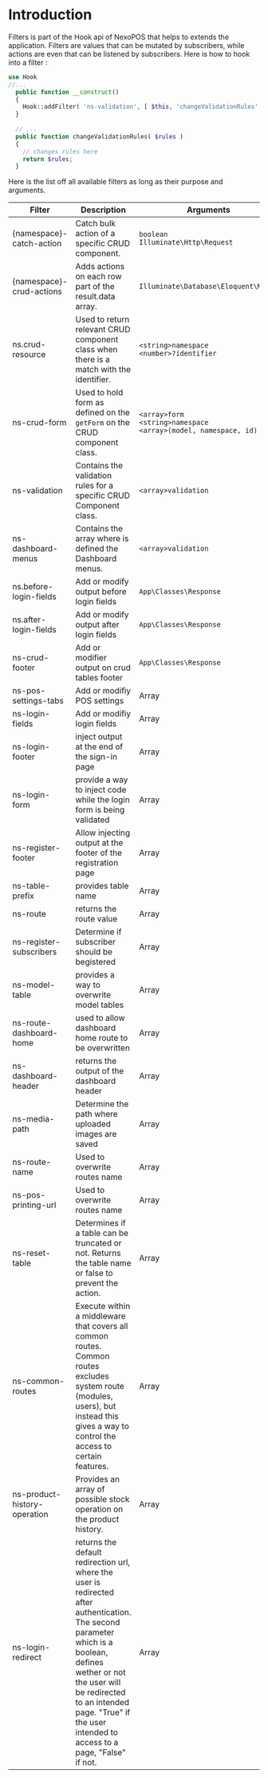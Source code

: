 # Introduction
Filters is part of the Hook api of NexoPOS that helps to extends the application. 
Filters are values that can be mutated by subscribers, while actions are even that can be listened by subscribers. Here is how to hook into a filter : 
```php
use Hook
//...
  public function __construct()
  {
    Hook::addFilter( 'ns-validation', [ $this, 'changeValidationRules' ]);
  }
  
  // ...
  public function changeValidationRules( $rules )
  {
    // changes rules here
    return $rules;
  }
```

Here is the list off all available filters as long as their purpose and arguments.

| Filter                   | Description         | Arguments  | Version     | Status |
| ------------------------ | ------------------- | ---------- | ----------- | ------ |
| {namespace}-catch-action | Catch bulk action of a specific CRUD component. | `boolean`<br>`Illuminate\Http\Request`| 4.0-beta-1 | Valid |
| {namespace}-crud-actions | Adds actions on each row part of the result.data array. | `Illuminate\Database\Eloquent\Model`| 4.0-beta-1 | Valid |
| ns.crud-resource         | Used to return relevant CRUD component class when there is a match with the identifier. | `<string>namespace`<br>`<number>?identifier` | 4.0-beta-1 | Valid |
| ns-crud-form             | Used to hold form as defined on the `getForm` on the CRUD component class. | `<array>form`<br> `<string>namespace`<br> `<array>(model, namespace, id)`| 4.0-beta-1 | Valid |
| ns-validation            | Contains the validation rules for a specific CRUD Component class.      | `<array>validation`| 4.0-beta-1 | Valid |
| ns-dashboard-menus       | Contains the array where is defined the Dashboard menus.                | `<array>validation`| 4.0-beta-1 | Valid |
|ns.before-login-fields    | Add or modify output before login fields | `App\Classes\Response`   | 4.0-beta-1 | Valid    |
|ns.after-login-fields     | Add or modify output after login fields  | `App\Classes\Response`   | 4.0-beta-1 | Valid    |
|ns-crud-footer     | Add or modifier output on crud tables footer | `App\Classes\Response`   | 4.0-beta-1 | Valid    |
| ns-pos-settings-tabs | Add or modifiy POS settings | Array | 4.0-beta-1 | Valid |
| ns-login-fields | Add or modifiy login fields | Array | 4.0-beta-1 | Valid |
| ns-login-footer | inject output at the end of the sign-in page | Array | 4.0-beta-1 | Valid |
| ns-login-form | provide a way to inject code while the login form is being validated | Array | 4.0-beta-1 | Valid |
| ns-register-footer | Allow injecting output at the footer of the registration page | Array | 4.0-beta-1 | Valid |
| ns-table-prefix | provides table name | Array | 4.0-beta-1 | Valid |
| ns-route | returns the route value | Array | 4.0-beta-1 | Valid |
| ns-register-subscribers | Determine if subscriber should be begistered | Array | 4.0-beta-1 | Valid |
| ns-model-table | provides a way to overwrite model tables | Array | 4.0-beta-1 | Valid |
| ns-route-dashboard-home | used to allow dashboard home route to be overwritten | Array | 4.0-beta-1 | Valid |
| ns-dashboard-header | returns the output of the dashboard header | Array | 4.0-beta-1 | Valid |
| ns-media-path | Determine the path where uploaded images are saved | Array | 4.0-beta-1 | Valid |
| ns-route-name | Used to overwrite routes name | Array | 4.0-beta-1 | Valid |
| ns-pos-printing-url | Used to overwrite routes name | Array | 4.0-beta-1 | Valid |
| ns-reset-table | Determines if a table can be truncated or not. Returns the table name or false to prevent the action. | Array | 4.0-beta-1 | Valid |
| ns-common-routes | Execute within a middleware that covers all common routes. Common routes excludes system route (modules, users), but instead this gives a way to control the access to certain features. | Array | 4.0-beta-1 | Valid |
| ns-product-history-operation | Provides an array of possible stock operation on the product history. | Array | 4.0-beta-1 | Valid |
| ns-login-redirect | returns the default redirection url, where the user is redirected after authentication. The second parameter which is a boolean, defines wether or not the user will be redirected to an intended page. "True" if the user intended to access to a page, "False" if not. | Array | 4.0-beta-1 | Valid |

